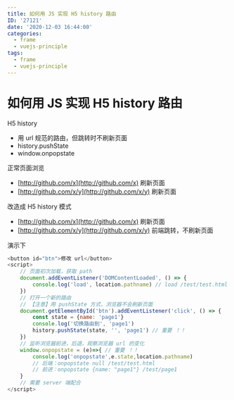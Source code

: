 ```yaml
---
title: 如何用 JS 实现 H5 history 路由
ID: '27121'
date: '2020-12-03 16:44:00'
categories:
  - frame
  - vuejs-principle
tags:
  - frame
  - vuejs-principle
---
```


# 如何用 JS 实现 H5 history 路由

H5 history

- 用 url 规范的路由，但跳转时不刷新页面
- history.pushState
- window.onpopstate

正常页面浏览

- [http://github.com/x](http://github.com/x) 刷新页面
- [http://github.com/x/y](http://github.com/x/y) 刷新页面

改造成 H5 history 模式

- [http://github.com/x](http://github.com/x) 刷新页面
- [http://github.com/x/y](http://github.com/x/y) 前端跳转，不刷新页面

演示下

``` js 
<button id="btn">修改 url</button>
<script>
    // 页面初次加载，获取 path
    document.addEventListener('DOMContentLoaded', () => {
        console.log('load', location.pathname) // load /test/test.html
    })
    // 打开一个新的路由
    // 【注意】用 pushState 方式，浏览器不会刷新页面
    document.getElementById('btn').addEventListener('click', () => {
        const state = {name: 'page1'}
        console.log('切换路由到', 'page1')
        history.pushState(state, '', 'page1') // 重要 ！！
    })
    // 监听浏览器前进，后退，观察浏览器 url 的变化
    window.onpopstate = (e)=>{ // 重要 ！！
        console.log('onpopstate',e.state,location.pathname)
        // 后端：onpopstate null /test/test.html
        // 前进：onpopstate {name: "page1"} /test/page1
    }
    // 需要 server 端配合
</script>
```
 
 
 
 
 
 
 
 
 
 
 
 
 
 
 
 
 
 
 
 
 
 
 
 
 
